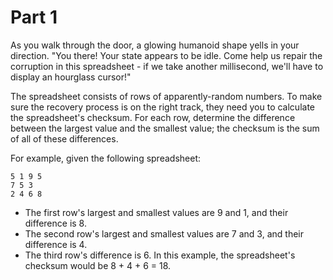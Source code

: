 # Part 1
As you walk through the door, a glowing humanoid shape yells in your direction. "You there! Your state appears to be idle. Come help us repair the corruption in this spreadsheet - if we take another millisecond, we'll have to display an hourglass cursor!"

The spreadsheet consists of rows of apparently-random numbers. To make sure the recovery process is on the right track, they need you to calculate the spreadsheet's checksum. For each row, determine the difference between the largest value and the smallest value; the checksum is the sum of all of these differences.

For example, given the following spreadsheet:

```
5 1 9 5
7 5 3
2 4 6 8
```

  * The first row's largest and smallest values are 9 and 1, and their difference is 8.
  * The second row's largest and smallest values are 7 and 3, and their difference is 4.
  * The third row's difference is 6.
In this example, the spreadsheet's checksum would be 8 + 4 + 6 = 18.
